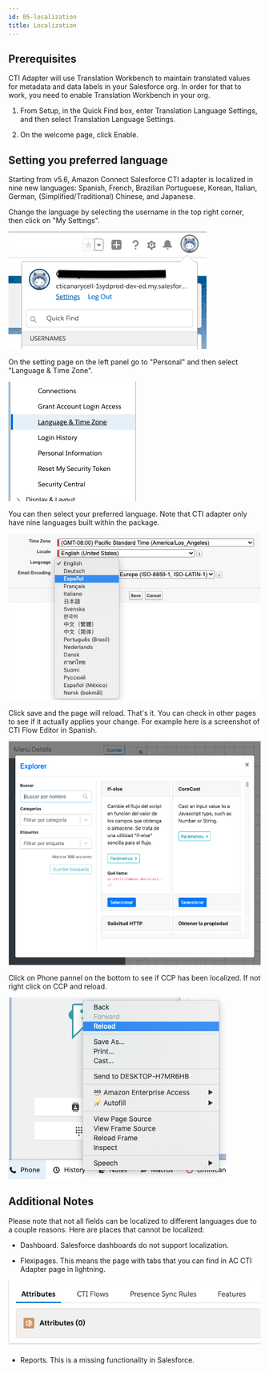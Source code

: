 ```yaml
---
id: 05-localization
title: Localization
---
```


Prerequisites
-------------
CTI Adapter will use Translation Workbench to maintain translated values for metadata and data labels in your Salesforce org. In order for that to work, you need to enable Translation Workbench in your org. 

1. From Setup, in the Quick Find box, enter Translation Language Settings, and then select Translation Language Settings.

2. On the welcome page, click Enable.

Setting you preferred language
-------------

Starting from v5.6, Amazon Connect Salesforce CTI adapter is localized in nine new languages: Spanish, French, Brazilian Portuguese, Korean, Italian, German, (Simplified/Traditional) Chinese, and Japanese. 

Change the language by selecting the username in the top right corner, then click on "My Settings".

<img src="/img/lightning/localization-1.png"/>

On the setting page on the left panel go to "Personal" and then select "Language & Time Zone".

<img src="/img/lightning/localization-2.png"/>

You can then select your preferred language. Note that CTI adapter only have nine languages built within the package. 

<img src="/img/lightning/localization-3.png"/>

Click save and the page will reload. That's it. You can check in other pages to see if it actually applies your change. For example here is a screenshot of CTI Flow Editor in Spanish.

<img src="/img/lightning/localization-4.png"/>

Click on Phone pannel on the bottom to see if CCP has been localized. If not right click on CCP and reload.

<img src="/img/lightning/localization-5.png"/>

Additional Notes
-------------

Please note that not all fields can be localized to different languages due to a couple reasons. Here are places that cannot be localized:

* Dashboard. Salesforce dashboards do not support localization.

* Flexipages. This means the page with tabs that you can find in AC CTI Adapter page in lightning. 

<img src="/img/lightning/localization-6.png"/>

* Reports. This is a missing functionality in Salesforce.